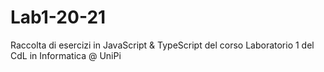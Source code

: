 # Lab1-20-21
Raccolta di esercizi in JavaScript &amp; TypeScript del corso Laboratorio 1 del CdL in Informatica @ UniPi
